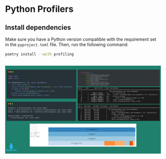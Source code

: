 # Python Profilers

## Install dependencies


Make sure you have a Python version compatible with the requirement set in the `pyproject.toml` file. Then,
run the following command:

```bash
poetry install --with profiling
```

## [](https://ilievskiv.github.io/blog/2023-02-06-python-profilers)

<center>
    <img src="../assets/python_profiling_header_image.png" alt="Python Profilers" />
</center>